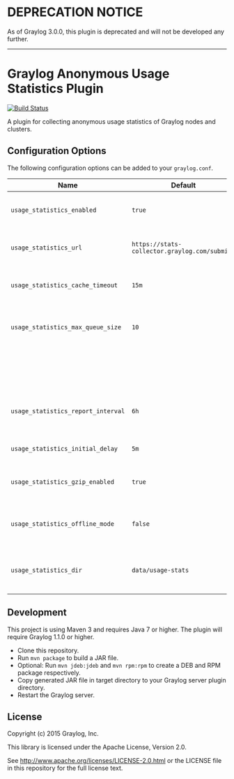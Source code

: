 # DEPRECATION NOTICE

As of Graylog 3.0.0, this plugin is deprecated and will not be developed any further.

----

# Graylog Anonymous Usage Statistics Plugin
[![Build Status](https://travis-ci.org/Graylog2/graylog-plugin-anonymous-usage-statistics.svg?branch=master)](https://travis-ci.org/Graylog2/graylog-plugin-anonymous-usage-statistics)

A plugin for collecting anonymous usage statistics of Graylog nodes and clusters.


## Configuration Options

The following configuration options can be added to your `graylog.conf`.

| Name                                | Default                                       | Description                                           |
|-------------------------------------|-----------------------------------------------|-------------------------------------------------------|
| `usage_statistics_enabled`          | `true`                                        | Enable publishing usage statistics.                   |
| `usage_statistics_url`              | `https://stats-collector.graylog.com/submit/` | Base URL of the usage statistics service.             |
| `usage_statistics_cache_timeout`    | `15m`                                         | TTL for usage statistics in local cache.              |
| `usage_statistics_max_queue_size`   | `10`                                          | Number of usage statistics data sets to store locally |
|                                     |                                               | if the connection to the web service fails.           |
| `usage_statistics_report_interval`  | `6h`                                          | How often the usage statistics should be reported.    |
| `usage_statistics_initial_delay`    | `5m`                                          | How long to wait until the first report.              |
| `usage_statistics_gzip_enabled`     | `true`                                        | Enable gzip compression for HTTP requests.            |
| `usage_statistics_offline_mode`     | `false`                                       | Enable offline mode (data is stored on local disk).   |
| `usage_statistics_dir`              | `data/usage-stats`                            | Directory in which data is stored in offline mode.    |


## Development

This project is using Maven 3 and requires Java 7 or higher. The plugin will require Graylog 1.1.0 or higher.

* Clone this repository.
* Run `mvn package` to build a JAR file.
* Optional: Run `mvn jdeb:jdeb` and `mvn rpm:rpm` to create a DEB and RPM package respectively.
* Copy generated JAR file in target directory to your Graylog server plugin directory.
* Restart the Graylog server.


## License

Copyright (c) 2015 Graylog, Inc.

This library is licensed under the Apache License, Version 2.0.

See http://www.apache.org/licenses/LICENSE-2.0.html or the LICENSE file in this repository for the full license text.
